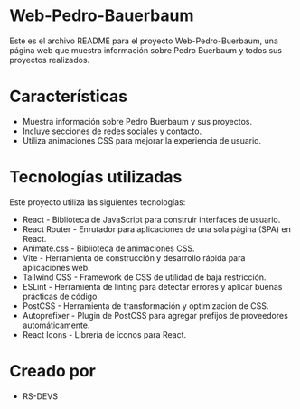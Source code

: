 # Web-Pedro-Bauerbaum

Este es el archivo README para el proyecto Web-Pedro-Buerbaum, una página web que muestra información sobre Pedro Buerbaum y todos sus proyectos realizados.

# Características

- Muestra información sobre Pedro Buerbaum y sus proyectos.
- Incluye secciones de redes sociales y contacto.
- Utiliza animaciones CSS para mejorar la experiencia de usuario.

# Tecnologías utilizadas

Este proyecto utiliza las siguientes tecnologías:

- React - Biblioteca de JavaScript para construir interfaces de usuario.
- React Router - Enrutador para aplicaciones de una sola página (SPA) en React.
- Animate.css - Biblioteca de animaciones CSS.
- Vite - Herramienta de construcción y desarrollo rápida para aplicaciones web.
- Tailwind CSS - Framework de CSS de utilidad de baja restricción.
- ESLint - Herramienta de linting para detectar errores y aplicar buenas prácticas de código.
- PostCSS - Herramienta de transformación y optimización de CSS.
- Autoprefixer - Plugin de PostCSS para agregar prefijos de proveedores automáticamente.
- React Icons - Librería de íconos para React.

# Creado por

- RS-DEVS